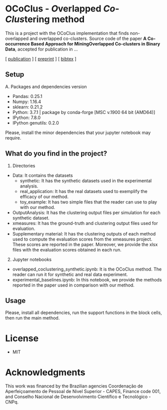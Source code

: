 # OCoClus - <i>O</i>verlapped <i>Co</i>-<i>Clus</i>tering method

This is a project with the OCoClus implementation that finds non-overlapped and overlapped co-clusters.
Source code of the paper **A Co-occurrence Based Approach for MiningOverlapped Co-clusters in Binary Data**, accepted for publication in ...

\[ [publication](https://#) ] \[ [preprint](./reference/preprint.pdf) ] \[ [bibtex](./reference/bibliography.bib) ]

## Setup
A. Packages and dependencies version
  - Pandas: 0.25.1
  - Numpy: 1.16.4
  - sklearn: 0.21.2
  - Python: 3.7.1 | package by conda-forge [MSC v.1900 64 bit (AMD64)]
  - IPython: 7.8.0
  - IPython genutils: 0.2.0

Please, install the minor dependencies that your jupyter notebook may require.

## What do you find in the project?
1. Directories
  - Data: It contains the datasets
    * synthetic: It has the synthetic datasets used in the experimental analysis.
    * real_application: It has the real datasets used to exemplify the efficacy of our method.
    * toy_example: It has two simple files that the reader can use to play with our method.
  - OutputAnalysis: It has the clustering output files per simulation for each synthetic dataset.
  - xmeasures: It has the ground-truth and clustering output files used for evaluation.
  - Supplementary material: It has the clustering outputs of each method used to compute the evaluation scores from the xmeasures project. These scores are reported in the paper. Moreover, we provide the xlsx files with the evaluation scores obtained in each run.

2. Jupyter notebooks
  * overlapped_coclustering_synthetic.ipynb: It is the OCoClus method. The reader can run it for synthetic and real data experiment.
  * experimental_baselines.ipynb: In this notebook, we provide the methods reported in the paper used in comparison with our method.

## Usage

Please, install all dependencies, run the support functions in the block cells, then run the main method.


# License

- MIT


# Acknowledgments

This work was financed  by the Brazilian agencies Coordenação de Aperfeiçoamento de Pessoal de Nivel Superior - CAPES, Finance code 001, and Conselho Nacional de Desenvolvimento Científico e Tecnológico - CNPq.
